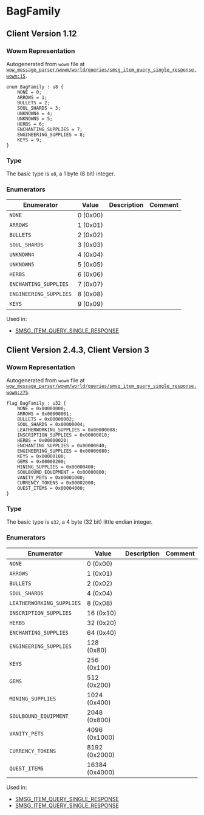# BagFamily

## Client Version 1.12

### Wowm Representation

Autogenerated from `wowm` file at [`wow_message_parser/wowm/world/queries/smsg_item_query_single_response.wowm:15`](https://github.com/gtker/wow_messages/tree/main/wow_message_parser/wowm/world/queries/smsg_item_query_single_response.wowm#L15).

```rust,ignore
enum BagFamily : u8 {
    NONE = 0;
    ARROWS = 1;
    BULLETS = 2;
    SOUL_SHARDS = 3;
    UNKNOWN4 = 4;
    UNKNOWN5 = 5;
    HERBS = 6;
    ENCHANTING_SUPPLIES = 7;
    ENGINEERING_SUPPLIES = 8;
    KEYS = 9;
}
```
### Type
The basic type is `u8`, a 1 byte (8 bit) integer.
### Enumerators
| Enumerator | Value  | Description | Comment |
| --------- | -------- | ----------- | ------- |
| `NONE` | 0 (0x00) |  |  |
| `ARROWS` | 1 (0x01) |  |  |
| `BULLETS` | 2 (0x02) |  |  |
| `SOUL_SHARDS` | 3 (0x03) |  |  |
| `UNKNOWN4` | 4 (0x04) |  |  |
| `UNKNOWN5` | 5 (0x05) |  |  |
| `HERBS` | 6 (0x06) |  |  |
| `ENCHANTING_SUPPLIES` | 7 (0x07) |  |  |
| `ENGINEERING_SUPPLIES` | 8 (0x08) |  |  |
| `KEYS` | 9 (0x09) |  |  |

Used in:
* [SMSG_ITEM_QUERY_SINGLE_RESPONSE](smsg_item_query_single_response.md)

## Client Version 2.4.3, Client Version 3

### Wowm Representation

Autogenerated from `wowm` file at [`wow_message_parser/wowm/world/queries/smsg_item_query_single_response.wowm:275`](https://github.com/gtker/wow_messages/tree/main/wow_message_parser/wowm/world/queries/smsg_item_query_single_response.wowm#L275).

```rust,ignore
flag BagFamily : u32 {
    NONE = 0x00000000;
    ARROWS = 0x00000001;
    BULLETS = 0x00000002;
    SOUL_SHARDS = 0x00000004;
    LEATHERWORKING_SUPPLIES = 0x00000008;
    INSCRIPTION_SUPPLIES = 0x00000010;
    HERBS = 0x00000020;
    ENCHANTING_SUPPLIES = 0x00000040;
    ENGINEERING_SUPPLIES = 0x00000080;
    KEYS = 0x00000100;
    GEMS = 0x00000200;
    MINING_SUPPLIES = 0x00000400;
    SOULBOUND_EQUIPMENT = 0x00000800;
    VANITY_PETS = 0x00001000;
    CURRENCY_TOKENS = 0x00002000;
    QUEST_ITEMS = 0x00004000;
}
```
### Type
The basic type is `u32`, a 4 byte (32 bit) little endian integer.
### Enumerators
| Enumerator | Value  | Description | Comment |
| --------- | -------- | ----------- | ------- |
| `NONE` | 0 (0x00) |  |  |
| `ARROWS` | 1 (0x01) |  |  |
| `BULLETS` | 2 (0x02) |  |  |
| `SOUL_SHARDS` | 4 (0x04) |  |  |
| `LEATHERWORKING_SUPPLIES` | 8 (0x08) |  |  |
| `INSCRIPTION_SUPPLIES` | 16 (0x10) |  |  |
| `HERBS` | 32 (0x20) |  |  |
| `ENCHANTING_SUPPLIES` | 64 (0x40) |  |  |
| `ENGINEERING_SUPPLIES` | 128 (0x80) |  |  |
| `KEYS` | 256 (0x100) |  |  |
| `GEMS` | 512 (0x200) |  |  |
| `MINING_SUPPLIES` | 1024 (0x400) |  |  |
| `SOULBOUND_EQUIPMENT` | 2048 (0x800) |  |  |
| `VANITY_PETS` | 4096 (0x1000) |  |  |
| `CURRENCY_TOKENS` | 8192 (0x2000) |  |  |
| `QUEST_ITEMS` | 16384 (0x4000) |  |  |

Used in:
* [SMSG_ITEM_QUERY_SINGLE_RESPONSE](smsg_item_query_single_response.md)
* [SMSG_ITEM_QUERY_SINGLE_RESPONSE](smsg_item_query_single_response.md)
